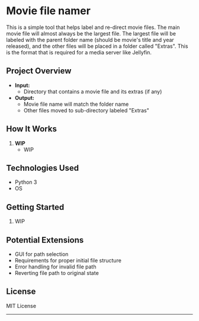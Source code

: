 # Movie file namer

This is a simple tool that helps label and re-direct movie files. The main movie file will almost always be the largest file. The largest file will be labeled with the parent folder name (should be movie's title and year released), and the other files will be placed in a folder called "Extras". This is the format that is required for a media server like Jellyfin.

## Project Overview
- **Input:**
  - Directory that contains a movie file and its extras (if any)
- **Output:**
  - Movie file name will match the folder name
  - Other files moved to sub-directory labeled "Extras"

## How It Works
1. **WIP**
   - WIP

## Technologies Used
- Python 3
- OS

## Getting Started
1. WIP


## Potential Extensions
- GUI for path selection
- Requirements for proper initial file structure
- Error handling for invalid file path
- Reverting file path to original state

## License
MIT License

---
